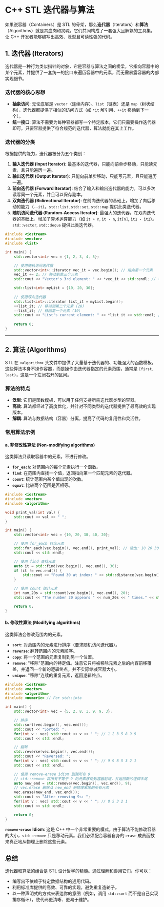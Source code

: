 # C++ STL 迭代器与算法

如果说容器（Containers）是 STL 的骨架，那么**迭代器**（Iterators）和**算法**（Algorithms）就是其血肉和灵魂。它们共同构成了一套强大且解耦的工具集，让 C++ 开发者能够编写出高效、泛型且可读性强的代码。

## 1. 迭代器 (Iterators)

迭代器是一种行为类似指针的对象，它是容器与算法之间的桥梁。它指向容器中的某个元素，并提供了一套统一的接口来遍历容器中的元素，而无需暴露容器的内部实现细节。

### 迭代器的核心思想

- **抽象访问**: 无论底层是 `vector`（连续内存）、`list`（链表）还是 `map`（树状结构），迭代器都提供了相似的访问方式（如 `*it` 解引用、`++it` 移动到下一个）。
- **统一接口**: 算法不需要为每种容器都写一个特定版本，它们只需要操作迭代器即可。只要容器提供了符合规范的迭代器，算法就能在其上工作。

### 迭代器的分类

根据提供的能力，迭代器被分为五个类别：

1.  **输入迭代器 (Input Iterator)**: 最基本的迭代器，只能向前单步移动，只能读元素，且只能遍历一遍。
2.  **输出迭代器 (Output Iterator)**: 只能向前单步移动，只能写元素，且只能遍历一遍。
3.  **前向迭代器 (Forward Iterator)**: 结合了输入和输出迭代器的能力，可以多次读写同一个元素，并且可以保存副本。
4.  **双向迭代器 (Bidirectional Iterator)**: 在前向迭代器的基础上，增加了向后移动的能力（`--it`）。`std::list`, `std::set`, `std::map` 提供此类迭代器。
5.  **随机访问迭代器 (Random-Access Iterator)**: 最强大的迭代器，在双向迭代器的基础上，增加了算术运算能力（如 `it + n`, `it - n`, `it[n]`, `it1 - it2`）。`std::vector`, `std::deque` 提供此类迭代器。

```cpp
#include <iostream>
#include <vector>
#include <list>

int main() {
    std::vector<int> vec = {1, 2, 3, 4, 5};

    // 使用随机访问迭代器
    std::vector<int>::iterator vec_it = vec.begin(); // 指向第一个元素
    vec_it += 2; // 移动到第三个元素
    std::cout << "Vector's 3rd element: " << *vec_it << std::endl; // 输出 3

    std::list<int> myList = {10, 20, 30};
    
    // 使用双向迭代器
    std::list<int>::iterator list_it = myList.begin();
    ++list_it; // 移动到第二个元素 (20)
    --list_it; // 移回第一个元素 (10)
    std::cout << "List's current element: " << *list_it << std::endl; // 输出 10
    
    return 0;
}
```

---

## 2. 算法 (Algorithms)

STL 在 `<algorithm>` 头文件中提供了大量基于迭代器的、功能强大的函数模板。这些算法本身不操作容器，而是操作由迭代器指定的元素范围，通常是 `[first, last)`，这是一个左闭右开的区间。

### 算法的特点

- **泛型**: 它们是函数模板，可以用于任何支持所需迭代器类型的容器。
- **高效**: 算法都经过了高度优化，并针对不同类型的迭代器提供了最高效的实现版本。
- **解耦**: 算法与数据结构（容器）分离，提高了代码的复用性和灵活性。

### 常用算法示例

#### a. 非修改性算法 (Non-modifying algorithms)

这类算法只读取容器中的元素，不进行修改。

- **`for_each`**: 对范围内的每个元素执行一个函数。
- **`find`**: 在范围内查找一个值，返回指向第一个匹配元素的迭代器。
- **`count`**: 统计范围内某个值出现的次数。
- **`equal`**: 比较两个范围是否相等。

```cpp
#include <iostream>
#include <vector>
#include <algorithm>

void print_val(int val) {
    std::cout << val << " ";
}

int main() {
    std::vector<int> vec = {10, 20, 30, 40, 20};

    // 使用 for_each 打印元素
    std::for_each(vec.begin(), vec.end(), print_val); // 输出: 10 20 30 40 20
    std::cout << std::endl;

    // 使用 find 查找元素
    auto it = std::find(vec.begin(), vec.end(), 30);
    if (it != vec.end()) {
        std::cout << "Found 30 at index: " << std::distance(vec.begin(), it) << std::endl;
    }

    // 使用 count 统计元素
    int num_20s = std::count(vec.begin(), vec.end(), 20);
    std::cout << "The number 20 appears " << num_20s << " times." << std::endl;

    return 0;
}
```

#### b. 修改性算法 (Modifying algorithms)

这类算法会修改范围内的元素。

- **`sort`**: 对范围内的元素进行排序（要求随机访问迭代器）。
- **`reverse`**: 翻转范围内的元素顺序。
- **`copy`**: 将一个范围的元素复制到另一个位置。
- **`remove`**: "移除"范围内的特定值。注意它只将被移除元素之后的内容前移覆盖，并返回一个新的逻辑终点，并不实际缩减容器大小。
- **`unique`**: "移除"连续的重复元素，返回逻辑终点。

```cpp
#include <iostream>
#include <vector>
#include <algorithm>
#include <numeric> // For std::iota

int main() {
    std::vector<int> vec = {5, 2, 8, 1, 9, 9, 3};

    // 排序
    std::sort(vec.begin(), vec.end());
    std::cout << "Sorted: ";
    for(int v : vec) std::cout << v << " "; // 1 2 3 5 8 9 9
    std::cout << std::endl;

    // 翻转
    std::reverse(vec.begin(), vec.end());
    std::cout << "Reversed: ";
    for(int v : vec) std::cout << v << " "; // 9 9 8 5 3 2 1
    std::cout << std::endl;

    // 使用 remove-erase idiom 删除所有 9
    // std::remove 将所有不等于 9 的元素移动到容器前端，并返回新的逻辑末尾
    auto new_end = std::remove(vec.begin(), vec.end(), 9);
    // vec.erase 删除从 new_end 到物理末尾的所有元素
    vec.erase(new_end, vec.end());
    std::cout << "After removing 9s: ";
    for(int v : vec) std::cout << v << " "; // 8 5 3 2 1
    std::cout << std::endl;

    return 0;
}
```
**`remove-erase` Idiom**: 这是 C++ 中一个非常重要的模式。由于算法不能修改容器的大小，`std::remove` 只是移动元素。我们必须配合容器自身的 `erase` 成员函数来真正地从物理上删除这些元素。

## 总结

迭代器和算法的组合是 STL 设计哲学的精髓。通过理解和善用它们，你可以：

- 编写出不依赖于特定数据结构的通用代码。
- 利用标准库提供的高效、可靠的实现，避免重复造轮子。
- 以一种声明式的方式来表达你的意图（例如，调用 `std::sort` 而不是自己实现排序循环），使代码更清晰、更易于维护。 